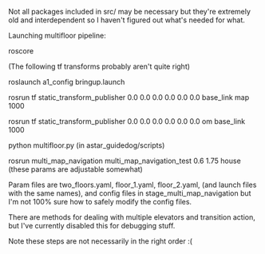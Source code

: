 Not all packages included in src/ may be necessary but they're extremely old and interdependent so I haven't figured out what's needed for what.

Launching multifloor pipeline:

roscore

(The following tf transforms probably aren't quite right)

roslaunch a1_config bringup.launch

rosrun tf static_transform_publisher 0.0 0.0 0.0 0.0 0.0 0.0 base_link map 1000

rosrun tf static_transform_publisher 0.0 0.0 0.0 0.0 0.0 0.0 om base_link 1000

python multifloor.py (in astar_guidedog/scripts)

rosrun multi_map_navigation multi_map_navigation_test 0.6 1.75 house (these params are adjustable somewhat)


Param files are two_floors.yaml, floor_1.yaml, floor_2.yaml, (and launch files with the same names), and config files in stage_multi_map_navigation but I'm not 100% sure how to safely modify the config files.


There are methods for dealing with multiple elevators and transition action, but I've currently disabled this for debugging stuff.


Note these steps are not necessarily in the right order :(
